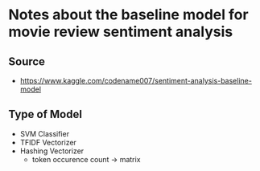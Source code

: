 # Notes about the baseline model for movie review sentiment analysis 

## Source
- https://www.kaggle.com/codename007/sentiment-analysis-baseline-model

## Type of Model
- SVM Classifier
- TFIDF Vectorizer
- Hashing Vectorizer
  - token occurence count -> matrix
